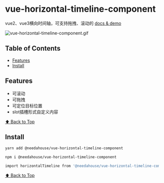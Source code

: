 # vue-horizontal-timeline-component


vue2、vue3横向时间轴，可支持拖拽、滚动的 [docs & demo](https://wangguangyou.github.io/vue-horizontal-timeline-component/)

![vue-horizontal-timeline-component.gif](https://i.loli.net/2020/02/03/WyCkt1xTQMPq7NU.gif)

## Table of Contents

- [Features](#features)
- [Install](#install)


## Features

- 可滚动
- 可拖拽
- 可定位目标位置
- slot插槽形式自定义内容

[⬆ Back to Top](#table-of-contents)

## Install

```sh
yarn add @needahouse/vue-horizontal-timeline-component

npm i @needahouse/vue-horizontal-timeline-component

import horizontalTimeline from '@needahouse/vue-horizontal-timeline-component'
```
[⬆ Back to Top](#table-of-contents)
